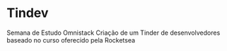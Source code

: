 # Tindev
Semana de Estudo Omnistack 
  Criação de um Tinder de desenvolvedores baseado no curso oferecido pela Rocketsea
